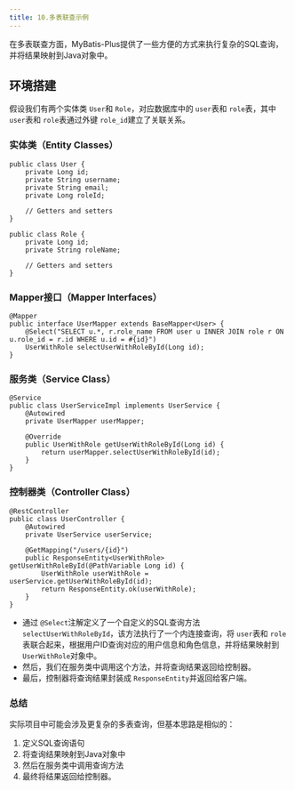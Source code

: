 ```yaml
---
title: 10.多表联查示例
---
```

在多表联查方面，MyBatis-Plus提供了一些方便的方式来执行复杂的SQL查询，并将结果映射到Java对象中。

## 环境搭建

假设我们有两个实体类 `User`和 `Role`，对应数据库中的 `user`表和 `role`表，其中 `user`表和 `role`表通过外键 `role_id`建立了关联关系。

### 实体类（Entity Classes）

```
public class User {
    private Long id;
    private String username;
    private String email;
    private Long roleId;
  
    // Getters and setters
}

public class Role {
    private Long id;
    private String roleName;
  
    // Getters and setters
}
```

### Mapper接口（Mapper Interfaces）

```
@Mapper
public interface UserMapper extends BaseMapper<User> {
    @Select("SELECT u.*, r.role_name FROM user u INNER JOIN role r ON u.role_id = r.id WHERE u.id = #{id}")
    UserWithRole selectUserWithRoleById(Long id);
}
```

### 服务类（Service Class）

```
@Service
public class UserServiceImpl implements UserService {
    @Autowired
    private UserMapper userMapper;
  
    @Override
    public UserWithRole getUserWithRoleById(Long id) {
        return userMapper.selectUserWithRoleById(id);
    }
}
```

### 控制器类（Controller Class）

```
@RestController
public class UserController {
    @Autowired
    private UserService userService;
  
    @GetMapping("/users/{id}")
    public ResponseEntity<UserWithRole> getUserWithRoleById(@PathVariable Long id) {
        UserWithRole userWithRole = userService.getUserWithRoleById(id);
        return ResponseEntity.ok(userWithRole);
    }
}
```

* 通过 `@Select`注解定义了一个自定义的SQL查询方法 `selectUserWithRoleById`，该方法执行了一个内连接查询，将 `user`表和 `role`表联合起来，根据用户ID查询对应的用户信息和角色信息，并将结果映射到 `UserWithRole`对象中。
* 然后，我们在服务类中调用这个方法，并将查询结果返回给控制器。
* 最后，控制器将查询结果封装成 `ResponseEntity`并返回给客户端。

### 总结

实际项目中可能会涉及更复杂的多表查询，但基本思路是相似的：

1. 定义SQL查询语句
1. 将查询结果映射到Java对象中
1. 然后在服务类中调用查询方法
1. 最终将结果返回给控制器。
